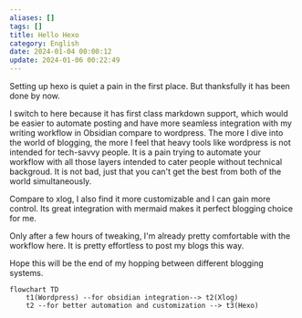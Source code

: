 ```yaml
---
aliases: []
tags: []
title: Hello Hexo
category: English
date: 2024-01-04 00:00:12
update: 2024-01-06 00:22:49
---
```


Setting up hexo is quiet a pain in the first place. But thanksfully it has been done by now.

I switch to here because it has first class markdown support, which would be easier to automate posting and have more seamless integration with my writing workflow in Obsidian compare to wordpress. The more I dive into the world of blogging, the more I feel that heavy tools like wordpress is not intended for tech-savvy people. It is a pain trying to automate your workflow with all those layers intended to cater people without technical backgroud. It is not bad, just that you can't get the best from both of the world simultaneously.

Compare to xlog, I also find it more customizable and I can gain more control. Its great integration with mermaid makes it perfect blogging choice for me.

Only after a few hours of tweaking, I'm already pretty comfortable with the workflow here. It is pretty effortless to post my blogs this way.

Hope this will be the end of my hopping between different blogging systems.

```mermaid
flowchart TD
	t1(Wordpress) --for obsidian integration--> t2(Xlog) 
	t2 --for better automation and customization --> t3(Hexo)
```
